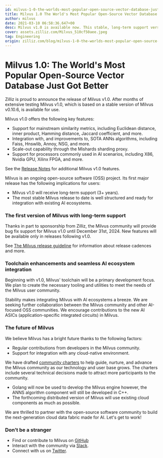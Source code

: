 ```yaml
---
id: milvus-1-0-the-worlds-most-popular-open-source-vector-database-just-got-better.md
title: Milvus 1.0 The World's Most Popular Open-Source Vector Database Just Got Better
author: milvus
date: 2021-03-10 06:58:36.647+00
desc: Milvus v1.0 is available now. This stable, long-term support version powers image/video search, chatbots, and many more AI applications.
cover: assets.zilliz.com/Milvus_510cf50aee.jpeg
tag: Engineering
origin: zilliz.com/blog/milvus-1-0-the-worlds-most-popular-open-source-vector-database-just-got-better
---
```


# Milvus 1.0: The World's Most Popular Open-Source Vector Database Just Got Better

Zilliz is proud to announce the release of Milvus v1.0. After months of extensive testing Milvus v1.0, which is based on a stable version of Milvus v0.10.6, is available for use.

Milvus v1.0 offers the following key features:

- Support for mainstream similarity metrics, including Euclidean distance, inner product, Hamming distance, Jaccard coefficient, and more.
- Integration with, and improvements to, SOTA ANNs algorithms, including Faiss, Hnswlib, Annoy, NSG, and more.
- Scale-out capability through the Mishards sharding proxy.
- Support for processors commonly used in AI scenarios, including X86, Nvidia GPU, Xilinx FPGA, and more.

See the [Release Notes](https://www.milvus.io/docs/v1.0.0/release_notes.md) for additional Milvus v1.0 features.

Milvus is an ongoing open-source software (OSS) project. Its first major release has the following implications for users:

- Milvus v1.0 will receive long-term support (3+ years).
- The most stable Milvus release to date is well structured and ready for integration with existing AI ecosystems.

### The first version of Milvus with long-term support

Thanks in part to sponsorship from Zilliz, the Milvus community will provide bug fix support for Milvus v1.0 until December 31st, 2024. New features will be available only in releases following v1.0.

See [The Milvus release guideline](https://milvus.io/docs/v1.0.0/milvus_release_guideline.md) for information about release cadences and more.

### Toolchain enhancements and seamless AI ecosystem integration

Beginning with v1.0, Milvus' toolchain will be a primary development focus. We plan to create the necessary tooling and utilities to meet the needs of the Milvus user community.

Stability makes integrating Milvus with AI ecosystems a breeze. We are seeking further collaboration between the Milvus community and other AI-focused OSS communities. We encourage contributions to the new AI ASICs (application-specific integrated circuits) in Milvus.

### The future of Milvus

We believe Milvus has a bright future thanks to the following factors:

- Regular contributions from developers in the Milvus community.
- Support for integration with any cloud-native environment.

We have drafted [community charters](https://milvus.io/docs/v1.0.0/milvus_community_charters.md) to help guide, nurture, and advance the Milvus community as our technology and user base grows. The charters include several technical decisions made to attract more participants to the community.

- Golang will now be used to develop the Milvus engine however, the ANNS algorithm component will still be developed in C++.
- The forthcoming distributed version of Milvus will use existing cloud components as much as possible.

We are thrilled to partner with the open-source software community to build the next-generation cloud data fabric made for AI. Let's get to work!

### Don’t be a stranger

- Find or contribute to Milvus on [GitHub](https://github.com/milvus-io/milvus/)
- Interact with the community via [Slack](https://join.slack.com/t/milvusio/shared_invite/zt-e0u4qu3k-bI2GDNys3ZqX1YCJ9OM~GQ).
- Connect with us on [Twitter](https://twitter.com/milvusio).
